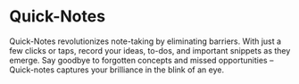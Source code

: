 # Quick-Notes
Quick-Notes revolutionizes note-taking by eliminating barriers. With just a few clicks or taps, record your ideas, to-dos, and important snippets as they emerge. Say goodbye to forgotten concepts and missed opportunities – Quick-notes captures your brilliance in the blink of an eye.
